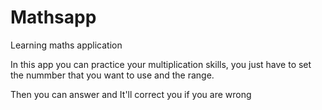 # Mathsapp
Learning maths application

In this app you can practice your multiplication skills, you just have to set the nummber that you want to use and the range.

Then you can answer and It'll correct you if you are wrong
